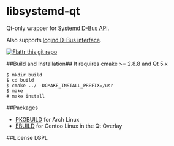 libsystemd-qt
=============

Qt-only wrapper for [Systemd D-Bus API](http://www.freedesktop.org/wiki/Software/systemd/dbus/).

Also supports [logind D-Bus interface](http://www.freedesktop.org/wiki/Software/systemd/logind/).

[![Flattr this git repo](http://api.flattr.com/button/flattr-badge-large.png)](https://flattr.com/submit/auto?user_id=ascarpino&url=https://github.com/ascarpino/libsystemd-qt&title=libsystemd-qt&language=&tags=systemd&category=software)

##Build and Installation##
It requires cmake >= 2.8.8 and Qt 5.x

    $ mkdir build
    $ cd build
    $ cmake ../ -DCMAKE_INSTALL_PREFIX=/usr
    $ make
    # make install

##Packages
* [PKGBUILD](https://aur.archlinux.org/packages/libsystemd-qt-git/) for Arch Linux
* [EBUILD](https://github.com/gentoo/qt/tree/master/dev-libs/libsystemd-qt) for Gentoo Linux in the Qt Overlay

##License
LGPL
